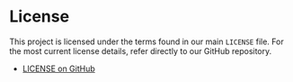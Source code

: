 # License

This project is licensed under the terms found in our main `LICENSE` file.
For the most current license details, refer directly to our GitHub repository.

* [LICENSE on GitHub](https://github.com/xKabbe/star/blob/master/LICENSE)
